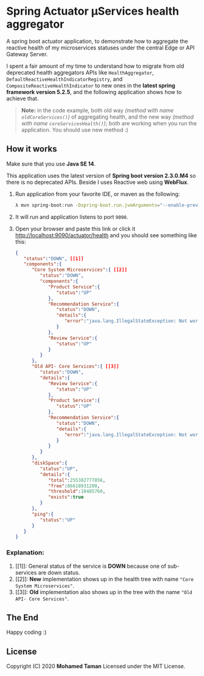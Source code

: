 # Spring Actuator μServices health aggregator
A spring boot actuator application, to demonstrate how to aggregate the reactive health of my microservices statuses under the central Edge or API Gateway Server.

I spent a fair amount of my time to understand how to migrate from old deprecated health aggregators APIs like `HealthAggregator`, `DefaultReactiveHealthIndicatorRegistry`, and `CompositeReactiveHealthIndicator` to new ones in the **latest spring framework version 5.2.5**, and the following application shows how to achieve that.



> **Note:** in the code example, both old way _(method with name `oldCoreServices()`)_ of aggregating health, and the new way _(method with name `coreServicesHealth()`)_; both are working when you run the application. You should use new method :) 

## How it works
Make sure that you use **Java SE 14**.

This application uses the latest version of **Spring boot version 2.3.0.M4** so there is no deprecated APIs. Beside I uses Reactive web using **WebFlux**.

1. Run application from your favorite IDE, or maven as the following:

   ```bash
   λ mvn spring-boot:run -Dspring-boot.run.jvmArguments="--enable-preview"
   ```

2. It will run and application listens to port `9090`.

3. Open your browser and paste this link or click it [http://localhost:9090/actuator/health](http://localhost:9090/actuator/health) and you should see something like this:

   ```json
   {
      "status":"DOWN", [[1]]
      "components":{
         "Core System Microservices":{ [[2]]
            "status":"DOWN",
            "components":{
               "Product Service":{
                  "status":"UP"
               },
               "Recommendation Service":{
                  "status":"DOWN",
                  "details":{
                     "error":"java.lang.IllegalStateException: Not working"
                  }
               },
               "Review Service":{
                  "status":"UP"
               }
            }
         },
         "Old API- Core Services":{ [[3]]
            "status":"DOWN",
            "details":{
               "Review Service":{
                  "status":"UP"
               },
               "Product Service":{
                  "status":"UP"
               },
               "Recommendation Service":{
                  "status":"DOWN",
                  "details":{
                     "error":"java.lang.IllegalStateException: Not working"
                  }
               }
            }
         },
         "diskSpace":{
            "status":"UP",
            "details":{
               "total":255382777856,
               "free":86618931200,
               "threshold":10485760,
               "exists":true
            }
         },
         "ping":{
            "status":"UP"
         }
      }
   }
   ```

### Explanation:
   1. [[1]]: General status of the service is **DOWN** because one of sub-services are down status.
   2. [[2]]: **New** implementation shows up in the health tree with name `"Core System Microservices"`.
   3. [[3]]: **Old** implementation also shows up in the tree with the name `"Old API- Core Services"`.

## The End
Happy coding :)

## License
Copyright (C) 2020 **Mohamed Taman**
Licensed under the MIT License.
